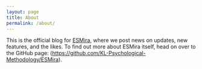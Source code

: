 ```yaml
---
layout: page
title: About
permalink: /about/
---
```


This is the official blog for [ESMira](esmira.kl.ac.at), where we post news on updates, new features, and the likes. To find out more about ESMira itself, head on over to the GitHub page: (https://github.com/KL-Psychological-Methodology/ESMira).